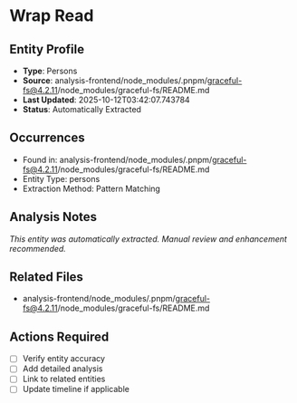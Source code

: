 # Wrap Read

## Entity Profile
- **Type**: Persons
- **Source**: analysis-frontend/node_modules/.pnpm/graceful-fs@4.2.11/node_modules/graceful-fs/README.md
- **Last Updated**: 2025-10-12T03:42:07.743784
- **Status**: Automatically Extracted

## Occurrences
- Found in: analysis-frontend/node_modules/.pnpm/graceful-fs@4.2.11/node_modules/graceful-fs/README.md
- Entity Type: persons
- Extraction Method: Pattern Matching

## Analysis Notes
*This entity was automatically extracted. Manual review and enhancement recommended.*

## Related Files
- analysis-frontend/node_modules/.pnpm/graceful-fs@4.2.11/node_modules/graceful-fs/README.md

## Actions Required
- [ ] Verify entity accuracy
- [ ] Add detailed analysis
- [ ] Link to related entities
- [ ] Update timeline if applicable
